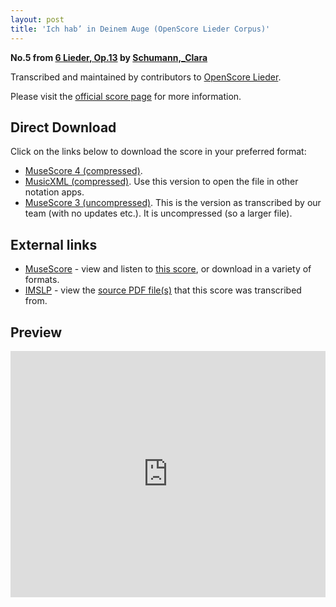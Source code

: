 ```yaml
---
layout: post
title: 'Ich hab’ in Deinem Auge (OpenScore Lieder Corpus)'
---
```


__No.5 from [6 Lieder, Op.13](https://fourscoreandmore.org/openscore/lieder/Schumann%2C_Clara/6_Lieder%2C_Op.13/) by [Schumann,_Clara](https://fourscoreandmore.org/openscore/lieder/Schumann%2C_Clara)__

Transcribed and maintained by contributors to [OpenScore Lieder].

Please visit the [official score page] for more information.

[official score page]: https://musescore.com/openscore-lieder-corpus/scores/5130351
[OpenScore Lieder]: https://musescore.com/openscore-lieder-corpus

## Direct Download

Click on the links below to download the score in your preferred format:
- [MuseScore 4 (compressed)](https://fourscoreandmore.org/openscore/lieder/Schumann%2C_Clara/6_Lieder%2C_Op.13/5_Ich_hab%E2%80%99_in_Deinem_Auge.mscz).
- [MusicXML (compressed)](https://fourscoreandmore.org/openscore/lieder/Schumann%2C_Clara/6_Lieder%2C_Op.13/5_Ich_hab%E2%80%99_in_Deinem_Auge.mxl). Use this version to open the file in other notation apps.
- [MuseScore 3 (uncompressed)](https://raw.githubusercontent.com/OpenScore/Lieder/refs/heads/main/scores/Schumann%2C_Clara/6_Lieder%2C_Op.13/5_Ich_hab%E2%80%99_in_Deinem_Auge/lc5130351.mscx). This is the version as transcribed by our team (with no updates etc.). It is uncompressed (so a larger file).

## External links

- [MuseScore] - view and listen to [this score][MuseScore], or download in a variety of formats.
- [IMSLP] - view the [source PDF file(s)][IMSLP] that this score was transcribed from.

[MuseScore]: https://musescore.com/score/5130351
[IMSLP]: https://imslp.org/wiki/Special:ReverseLookup/348578

## Preview

<iframe width="100%" height="394" src="https://musescore.com/openscore-lieder-corpus/scores/5130351/embed" frameborder="0" allowfullscreen allow="autoplay; fullscreen"></iframe>
